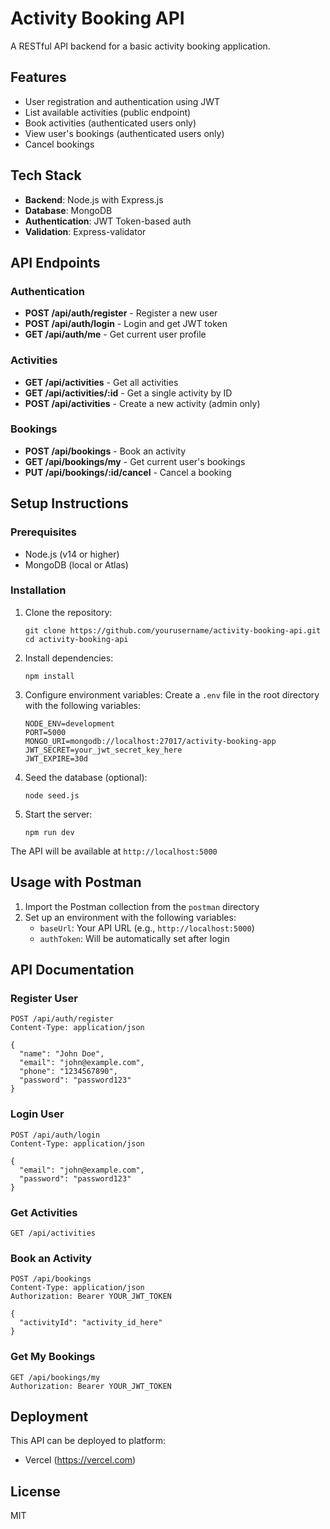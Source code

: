 # Activity Booking API

A RESTful API backend for a basic activity booking application.

## Features

- User registration and authentication using JWT
- List available activities (public endpoint)
- Book activities (authenticated users only)
- View user's bookings (authenticated users only)
- Cancel bookings

## Tech Stack

- **Backend**: Node.js with Express.js
- **Database**: MongoDB
- **Authentication**: JWT Token-based auth
- **Validation**: Express-validator

## API Endpoints

### Authentication

- **POST /api/auth/register** - Register a new user
- **POST /api/auth/login** - Login and get JWT token
- **GET /api/auth/me** - Get current user profile

### Activities

- **GET /api/activities** - Get all activities
- **GET /api/activities/:id** - Get a single activity by ID
- **POST /api/activities** - Create a new activity (admin only)

### Bookings

- **POST /api/bookings** - Book an activity
- **GET /api/bookings/my** - Get current user's bookings
- **PUT /api/bookings/:id/cancel** - Cancel a booking

## Setup Instructions

### Prerequisites

- Node.js (v14 or higher)
- MongoDB (local or Atlas)

### Installation

1. Clone the repository:
   ```
   git clone https://github.com/yourusername/activity-booking-api.git
   cd activity-booking-api
   ```

2. Install dependencies:
   ```
   npm install
   ```

3. Configure environment variables:
   Create a `.env` file in the root directory with the following variables:
   ```
   NODE_ENV=development
   PORT=5000
   MONGO_URI=mongodb://localhost:27017/activity-booking-app
   JWT_SECRET=your_jwt_secret_key_here
   JWT_EXPIRE=30d
   ```

4. Seed the database (optional):
   ```
   node seed.js
   ```

5. Start the server:
   ```
   npm run dev
   ```

The API will be available at `http://localhost:5000`

## Usage with Postman

1. Import the Postman collection from the `postman` directory
2. Set up an environment with the following variables:
   - `baseUrl`: Your API URL (e.g., `http://localhost:5000`)
   - `authToken`: Will be automatically set after login

## API Documentation

### Register User

```
POST /api/auth/register
Content-Type: application/json

{
  "name": "John Doe",
  "email": "john@example.com",
  "phone": "1234567890",
  "password": "password123"
}
```

### Login User

```
POST /api/auth/login
Content-Type: application/json

{
  "email": "john@example.com",
  "password": "password123"
}
```

### Get Activities

```
GET /api/activities
```

### Book an Activity

```
POST /api/bookings
Content-Type: application/json
Authorization: Bearer YOUR_JWT_TOKEN

{
  "activityId": "activity_id_here"
}
```

### Get My Bookings

```
GET /api/bookings/my
Authorization: Bearer YOUR_JWT_TOKEN
```

## Deployment

This API can be deployed to platform:

- Vercel (https://vercel.com)


## License

MIT